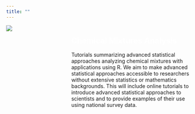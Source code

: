 ```yaml
---
title: ""
---
```


<style>
.pull-left{
float: left;
width: 35%;
}

.pull-right{
float: right;
width: 65%;
}
</style> 

<div class = "pull-left">
  <img src = "img/chemical_mixtures_trans.png">
  
</div>

<div class ="pull-right">
<h2 style = "color: white">Chemical Mixtures Analysis</h2>

Tutorials summarizing advanced statistical approaches analyzing chemical mixtures with applications using R. We aim to make advanced statistical approaches accessible to researchers without extensive statistics or mathematics backgrounds. This will include online tutorials to introduce advanced statistical approaches to scientists and to provide examples of their use using national survey data.
</div>